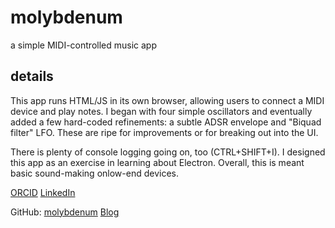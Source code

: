 
# molybdenum
a simple MIDI-controlled music app

## details
This app runs HTML/JS in its own browser, allowing users to connect a MIDI device
and play notes. I began with four simple oscillators and eventually added a few
hard-coded refinements: a subtle ADSR envelope and "Biquad filter" LFO.
These are ripe for improvements or for breaking out into the UI.

There is plenty of console logging going on, too (CTRL+SHIFT+I).
I designed this app as an exercise in learning about Electron.
Overall, this is meant basic sound-making onlow-end devices.

[ORCID](https://orcid.org/0000-0001-8121-0285)
[LinkedIn](https://www.linkedin.com/in/bertjerred/)

GitHub: [molybdenum](https://github.com/bertjerred/molybdenum)
[Blog](https://muzoinkaudio.blogspot.com)